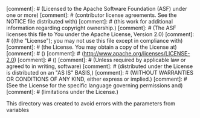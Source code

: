 [comment]: # (Licensed to the Apache Software Foundation (ASF) under one or more)
[comment]: # (contributor license agreements.  See the NOTICE file distributed with)
[comment]: # (this work for additional information regarding copyright ownership.)
[comment]: # (The ASF licenses this file to You under the Apache License, Version 2.0)
[comment]: # ((the "License"); you may not use this file except in compliance with)
[comment]: # (the License.  You may obtain a copy of the License at)
[comment]: # ()
[comment]: # (http://www.apache.org/licenses/LICENSE-2.0)
[comment]: # ()
[comment]: # (Unless required by applicable law or agreed to in writing, software)
[comment]: # (distributed under the License is distributed on an "AS IS" BASIS,)
[comment]: # (WITHOUT WARRANTIES OR CONDITIONS OF ANY KIND, either express or implied.)
[comment]: # (See the License for the specific language governing permissions and)
[comment]: # (limitations under the License.)

This directory was created to avoid errors with the parameters from variables